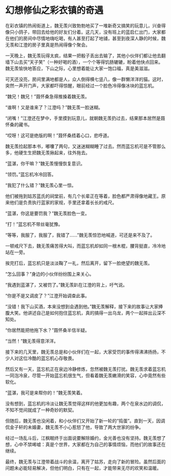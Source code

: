 # 幻想修仙之彩衣镇的奇遇

在彩衣镇的热闹街道上，魏无羡兴致勃勃地买了一堆新奇又搞笑的玩意儿，兴奋得像只小鸽子，带回去给他的好友们分着。这几天，没有班上的蓝启仁出门，大家都在他们的房间中尽情地嗨吃喝，有人甚至打起了地铺，甚至到夜深人静的时候，魏无羡和江澄的房子里真是热闹得像个聚会。

一天晚上，魏无羡玩得太疯，结果一把骰子丢出去输了，其他小伙伴们都让他去翻墙下山去买“天子笑”（一种好喝的酒），一个个等得饥肠辘辘，盼着他快点回来。魏无羡愉快地答应，下山之际，心里想着能让大家一饱口福，真是美滋滋。

可天还没亮，房间里满地都是人，众人倒得横七竖八，像一群懒洋洋的猫。这时，突然一声开门声，大家都吓得惊醒，眼前经过一个脸色冷得像冰块的蓝忘机。

“魏兄！魏兄！”聂怀桑急得推搡着魏无羡。

“谁啊！又是谁来了？江澄吗？”魏无羡一脸迷糊。

“闭嘴！”江澄还在梦中，手里摸到玩意儿，就朝魏无羡扔过去，结果那本居然是聂怀桑的藏书。

“哎呀！这可是绝版的啊！”聂怀桑捂着心口，悲呼道。

魏无羡捡起那本书，嘟囔了两句，又迷迷糊糊睡了过去。然而蓝忘机可是不管那么多，他硬生生把魏无羡揪起来，往外拖去。

“蓝湛，你干嘛？”魏无羡慢慢恢复意识。

“领罚。”蓝忘机冷冷回答。

“我犯了什么错？”魏无羡心里一惊。

他们被拖到姑苏蓝氏的祠堂前，有几个长辈正在等着，脸色都严肃得像地藏王。原来他们是负责执行蓝家的家规，手里还拿着长长的戒尺。

“蓝湛，你这是要罚我？”魏无羡脸色一变。

“打！”蓝忘机不带丝毫犹豫。

“等等，我服了，我服了，我错了……”魏无羡惊恐地喊道，可还是来不及了。

一顿戒尺下去，魏无羡痛苦得大叫，而蓝忘机却如同一根木棍，腰背挺直，冷冷地站在一旁。

挨完打后，蓝忘机只是淡淡鞠了一礼，然后离开，留下一脸绝望的魏无羡。

“怎么回事？”身边的小伙伴纷纷围上来关心。

“我遇到蓝湛了，又被罚了。”魏无羡趴在江澄的背上，吁气说。

“你是不是又调皮了？”江澄开始调查此事。

“没错！我下山买酒，本来没想到会遇到他。”魏无羡解释，接下来的故事让大家捧腹大笑。他讲述自己是如何抱住蓝忘机，真的搞得一出乌龙，两个一起摔出云深不知处。

“你居然能把他拖下水？”聂怀桑半信半疑。

“当然！”魏无羡得意洋洋。

接下来的几天里，魏无羡总是和小伙伴们在一起，大家受罚的事传得沸沸扬扬，不少人对这位冷酷的蓝忘机心存敬畏。

然后又有一天，蓝忘机正在泉边冷静修炼，忽然被魏无羡打扰。魏无羡求着蓝忘机一同泡冷泉，尽管一开始蓝忘机很生气，但看着魏无羡嫩滑的笑容，心中竟然有些软化。

“蓝湛，我可是来帮你的！”魏无羡笑着。

没有想到，蓝忘机的冷淡让魏无羡觉得这样的他更加有趣，两个在泉水边的调侃，不知不觉间就成了一种奇妙的默契。

但随后，魏无羡也没闲着，和小伙伴们又开始了新一轮的“捣蛋”。直到一天，因调侃金子轩的未婚妻，魏无羡不小心惹怒了他，导致了两大世家的纷争。

经过一场乱斗后，江枫眠终于出面说要解除婚约，金光善也没有坚持。魏无羡想了想，心中不禁唏嘘：真是个世界，大家都在为自己的事情烦恼，而他们的故事还在继续。

最终，魏无羡与江澄带着战斗的余温，离开了姑苏，走向了新的冒险。虽然后面的问题未必能轻易解决，但他们明白，只有在一起，才能带来无尽的欢笑和温暖。